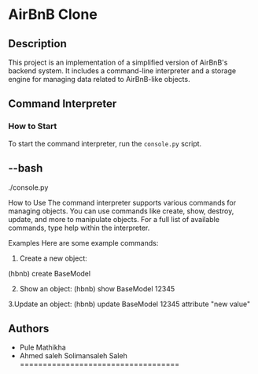 # AirBnB Clone

## Description

This project is an implementation of a simplified version of AirBnB's backend system. It includes a command-line interpreter and a storage engine for managing data related to AirBnB-like objects.

## Command Interpreter

### How to Start
To start the command interpreter, run the `console.py` script.

--bash
----
./console.py

How to Use
The command interpreter supports various commands for managing objects. You can use commands like create, show, destroy, update, and more to manipulate objects. For a full list of available commands, type help within the interpreter.

Examples
Here are some example commands:

1. Create a new object:

(hbnb) create BaseModel

2. Show an object:
(hbnb) show BaseModel 12345

3.Update an object:
(hbnb) update BaseModel 12345 attribute "new value"


Authors
-------
* Pule Mathikha
* Ahmed saleh Solimansaleh Saleh
===================================
